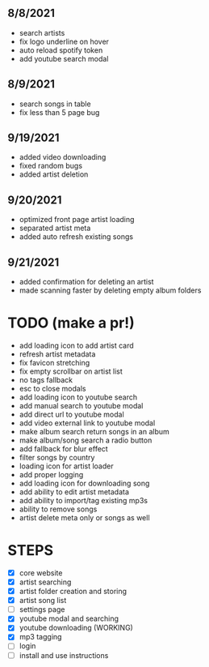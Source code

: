 ## 8/8/2021

- search artists
- fix logo underline on hover
- auto reload spotify token
- add youtube search modal

## 8/9/2021

- search songs in table
- fix less than 5 page bug

## 9/19/2021

- added video downloading
- fixed random bugs
- added artist deletion

## 9/20/2021

- optimized front page artist loading
- separated artist meta
- added auto refresh existing songs

## 9/21/2021

- added confirmation for deleting an artist
- made scanning faster by deleting empty album folders

# TODO (make a pr!)

- add loading icon to add artist card
- refresh artist metadata
- fix favicon stretching
- fix empty scrollbar on artist list
- no tags fallback
- esc to close modals
- add loading icon to youtube search
- add manual search to youtube modal
- add direct url to youtube modal
- add video external link to youtube modal
- make album search return songs in an album
- make album/song search a radio button
- add fallback for blur effect
- filter songs by country
- loading icon for artist loader
- add proper logging
- add loading icon for downloading song
- add ability to edit artist metadata
- add ability to import/tag existing mp3s
- ability to remove songs
- artist delete meta only or songs as well

# STEPS

- [x] core website
- [x] artist searching
- [x] artist folder creation and storing
- [x] artist song list
- [ ] settings page
- [x] youtube modal and searching
- [x] youtube downloading (WORKING)
- [x] mp3 tagging
- [ ] login
- [ ] install and use instructions
